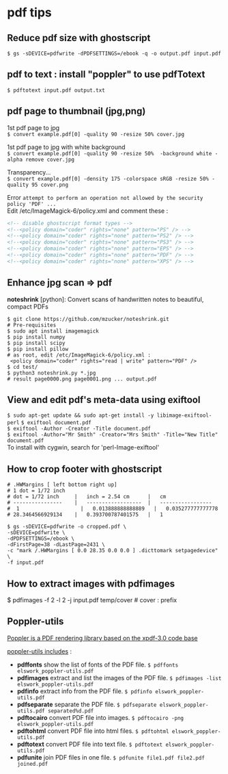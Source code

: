 # pdf tips

## Reduce pdf size with ghostscript   
`$ gs -sDEVICE=pdfwrite -dPDFSETTINGS=/ebook -q -o output.pdf input.pdf`

## pdf to text : install "poppler" to use pdfTotext   
`$ pdftotext input.pdf output.txt` 

## pdf page to thumbnail (jpg,png)

1st pdf page to jpg  
`$ convert example.pdf[0] -quality 90 -resize 50% cover.jpg`  

1st pdf page to jpg with white background  
`$ convert example.pdf[0] -quality 90 -resize 50%  -background white -alpha remove cover.jpg`  

Transparency...  
`$ convert example.pdf[0] -density 175 -colorspace sRGB -resize 50% -quality 95 cover.png`  

Error `attempt to perform an operation not allowed by the security policy 'PDF' ...`  
Edit /etc/ImageMagick-6/policy.xml and comment these :  

```xml
<!-- disable ghostscript format types -->
<!--<policy domain="coder" rights="none" pattern="PS" /> -->
<!--<policy domain="coder" rights="none" pattern="PS2" /> -->
<!--<policy domain="coder" rights="none" pattern="PS3" /> -->
<!--<policy domain="coder" rights="none" pattern="EPS" /> -->
<!--<policy domain="coder" rights="none" pattern="PDF" /> -->
<!--<policy domain="coder" rights="none" pattern="XPS" /> -->
```

## Enhance jpg scan => pdf  
**noteshrink** [python]: Convert scans of handwritten notes to beautiful, compact PDFs  
```
$ git clone https://github.com/mzucker/noteshrink.git  
# Pre-requisites  
$ sudo apt install imagemagick  
$ pip install numpy  
$ pip install scipy  
$ pip install pillow  
# as root, edit /etc/ImageMagick-6/policy.xml :  
 <policy domain="coder" rights="read | write" pattern="PDF" />  
$ cd test/  
$ python3 noteshrink.py *.jpg  
# result page0000.png page0001.png ... output.pdf  
```

## View and edit pdf's meta-data using exiftool  
`$ sudo apt-get update && sudo apt-get install -y libimage-exiftool-perl`
`$ exiftool document.pdf`  
`$ exiftool -Author -Creator -Title document.pdf`  
`$ exiftool -Author="Mr Smith" -Creator="Mrs Smith" -Title="New Title" document.pdf`  
To install with cygwin, search for 'perl-Image-exiftool'  

## How to crop footer with ghostscript  
```
# .HWMargins [ left bottom right up]
# 1 dot = 1/72 inch
# dot = 1/72 inch     |   inch = 2.54 cm      |   cm
# ----------------    |   ------------------  |   -----------------    
#  1	                |   0.013888888888889   |   0.035277777777778
# 28.3464566929134    |	  0.393700787401575   |   1

$ gs -sDEVICE=pdfwrite -o cropped.pdf \
-sDEVICE=pdfwrite \
-dPDFSETTINGS=/ebook \
-dFirstPage=38 -dLastPage=2431 \
-c "mark /.HWMargins [ 0.0 28.35 0.0 0.0 ] .dicttomark setpagedevice" \
-f input.pdf
```

## How to extract images with pdfimages 
$ pdfimages -f 2 -l 2 -j input.pdf temp/cover # cover : prefix

## Poppler-utils

[Poppler is a PDF rendering library based on the xpdf-3.0 code base](https://poppler.freedesktop.org/)  

[poppler-utils includes](https://github.com/elswork/poppler-utils) : 

 - **pdffonts** show the list of fonts of the PDF file.
`$ pdffonts elswork_poppler-utils.pdf`   
 - **pdfimages** extract and list the images of the PDF file.
`$ pdfimages -list elswork_poppler-utils.pdf`   
 - **pdfinfo** extract info from the PDF file.
`$ pdfinfo elswork_poppler-utils.pdf`   
 - **pdfseparate** separate the PDF file.
`$ pdfseparate elswork_poppler-utils.pdf separated%d.pdf`   
 - **pdftocairo** convert PDF file into images.
`$ pdftocairo -png elswork_poppler-utils.pdf`   
 - **pdftohtml** convert PDF file into html files.
`$ pdftohtml elswork_poppler-utils.pdf`   
 - **pdftotext** convert PDF file into text file.
`$ pdftotext elswork_poppler-utils.pdf`   
 - **pdfunite** join PDF files in one file.
`$ pdfunite file1.pdf file2.pdf joined.pdf`


